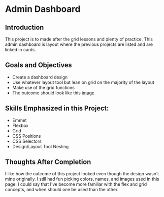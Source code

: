 # Admin Dashboard

## Introduction
This project is to made after the grid lessons and plenty of practice. This admin dashboard is layout where the previous projects are listed and are linked in cards.

## Goals and Objectives

* Create a dashboard design
* Use whatever layout tool but lean on grid on the majority of the layout
* Make use of the grid functions
* The outcome should look like this [image](https://cdn.statically.io/gh/TheOdinProject/curriculum/main/html_css/grid-lessons/project-dashboard/dashboard-project.png)

## Skills Emphasized in this Project:

* Emmet
* Flexbox
* Grid
* CSS Positions
* CSS Selectors
* Design/Layout Tool Nesting

## Thoughts After Completion

I like how the outcome of this project looked even though the design wasn't mine originally. I still had fun picking colors, names, and images used in this page. I could say that I've become more familiar with the flex and grid concepts, and when should one be used than the other.